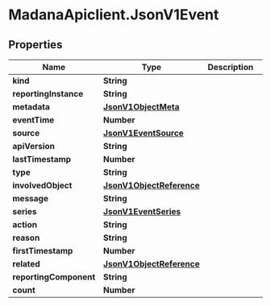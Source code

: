 # MadanaApiclient.JsonV1Event

## Properties

Name | Type | Description | Notes
------------ | ------------- | ------------- | -------------
**kind** | **String** |  | [optional] 
**reportingInstance** | **String** |  | [optional] 
**metadata** | [**JsonV1ObjectMeta**](JsonV1ObjectMeta.md) |  | [optional] 
**eventTime** | **Number** |  | [optional] 
**source** | [**JsonV1EventSource**](JsonV1EventSource.md) |  | [optional] 
**apiVersion** | **String** |  | [optional] 
**lastTimestamp** | **Number** |  | [optional] 
**type** | **String** |  | [optional] 
**involvedObject** | [**JsonV1ObjectReference**](JsonV1ObjectReference.md) |  | [optional] 
**message** | **String** |  | [optional] 
**series** | [**JsonV1EventSeries**](JsonV1EventSeries.md) |  | [optional] 
**action** | **String** |  | [optional] 
**reason** | **String** |  | [optional] 
**firstTimestamp** | **Number** |  | [optional] 
**related** | [**JsonV1ObjectReference**](JsonV1ObjectReference.md) |  | [optional] 
**reportingComponent** | **String** |  | [optional] 
**count** | **Number** |  | [optional] 


